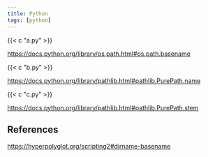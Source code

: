 ```yaml
---
title: Python
tags: [python]
---
```


{{< c "a.py" >}}

<https://docs.python.org/library/os.path.html#os.path.basename>

{{< c "b.py" >}}

<https://docs.python.org/library/pathlib.html#pathlib.PurePath.name>

{{< c "c.py" >}}

<https://docs.python.org/library/pathlib.html#pathlib.PurePath.stem>

## References

<https://hyperpolyglot.org/scripting2#dirname-basename>
